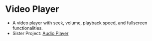 # Video Player
* A video player with seek, volume, playback speed, and fullscreen functionalities.
* Sister Project: <a href='https://github.com/axon4/audioplayer'>Audio Player</a>
